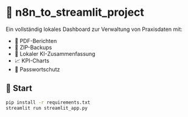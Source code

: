 # 🧩 n8n_to_streamlit_project

Ein vollständig lokales Dashboard zur Verwaltung von Praxisdaten mit:

- 📄 PDF-Berichten
- 💾 ZIP-Backups
- 💬 Lokaler KI-Zusammenfassung
- 📈 KPI-Charts
- 🔐 Passwortschutz

## 🚀 Start

```bash
pip install -r requirements.txt
streamlit run streamlit_app.py
